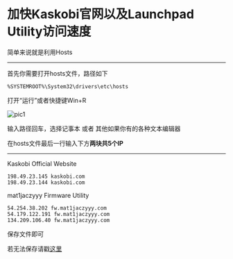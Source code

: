 # 加快Kaskobi官网以及Launchpad Utility访问速度

简单来说就是利用Hosts

------

首先你需要打开hosts文件，路径如下

```
%SYSTEMROOT%\System32\drivers\etc\hosts
```

打开“运行”或者快捷键Win+R

![pic1](/easylinksite/images/runpic.jpg)

输入路径回车，选择记事本 或者 其他如果你有的各种文本编辑器

在hosts文件最后一行输入下方**两块共5个IP**  

------

Kaskobi Official Website

```
198.49.23.145 kaskobi.com
198.49.23.144 kaskobi.com
```

mat1jaczyyy Firmware Utility

```
54.254.38.202 fw.mat1jaczyyy.com
54.179.122.191 fw.mat1jaczyyy.com
134.209.106.40 fw.mat1jaczyyy.com
```

保存文件即可

若无法保存请戳[这里](https://blog.csdn.net/i_____miss__you/article/details/80652567)